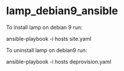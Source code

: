 # lamp_debian9_ansible

To install lamp on debian 9 run:

ansible-playbook -i hosts site.yaml

To uninstall lamp on debian9 run:

ansible-playbook -i hosts deprovision.yaml
